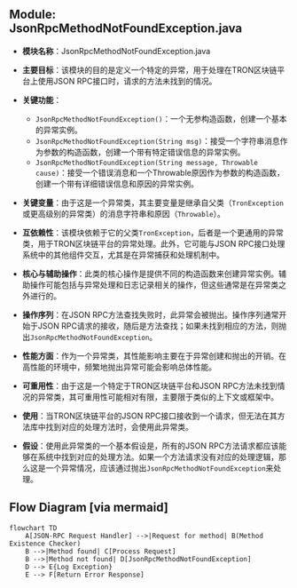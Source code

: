 ## Module: JsonRpcMethodNotFoundException.java
- **模块名称**：JsonRpcMethodNotFoundException.java

- **主要目标**：该模块的目的是定义一个特定的异常，用于处理在TRON区块链平台上使用JSON RPC接口时，请求的方法未找到的情况。

- **关键功能**：
  - `JsonRpcMethodNotFoundException()`：一个无参构造函数，创建一个基本的异常实例。
  - `JsonRpcMethodNotFoundException(String msg)`：接受一个字符串消息作为参数的构造函数，创建一个带有特定错误信息的异常实例。
  - `JsonRpcMethodNotFoundException(String message, Throwable cause)`：接受一个错误消息和一个Throwable原因作为参数的构造函数，创建一个带有详细错误信息和原因的异常实例。

- **关键变量**：由于这是一个异常类，其主要变量是继承自父类（`TronException`或更高级别的异常类）的消息字符串和原因（`Throwable`）。

- **互依赖性**：该模块依赖于它的父类`TronException`，后者是一个更通用的异常类，用于TRON区块链平台的异常处理。此外，它可能与JSON RPC接口处理系统中的其他组件交互，尤其是在异常捕获和处理机制中。

- **核心与辅助操作**：此类的核心操作是提供不同的构造函数来创建异常实例。辅助操作可能包括与异常处理和日志记录相关的操作，但这些通常是在异常类之外进行的。

- **操作序列**：在JSON RPC方法查找失败时，此异常会被抛出。操作序列通常开始于JSON RPC请求的接收，随后是方法查找；如果未找到相应的方法，则抛出`JsonRpcMethodNotFoundException`。

- **性能方面**：作为一个异常类，其性能影响主要在于异常创建和抛出的开销。在高性能的环境中，频繁地抛出异常可能会影响总体性能。

- **可重用性**：由于这是一个特定于TRON区块链平台和JSON RPC方法未找到情况的异常类，其可重用性可能相对有限，主要限于类似的上下文或框架中。

- **使用**：当TRON区块链平台的JSON RPC接口接收到一个请求，但无法在其方法库中找到对应的处理方法时，会使用此异常类。

- **假设**：使用此异常类的一个基本假设是，所有的JSON RPC方法请求都应该能够在系统中找到对应的处理方法。如果一个方法请求没有对应的处理逻辑，那么这是一个异常情况，应该通过抛出`JsonRpcMethodNotFoundException`来处理。
## Flow Diagram [via mermaid]
```mermaid
flowchart TD
    A[JSON-RPC Request Handler] -->|Request for method| B(Method Existence Checker)
    B -->|Method found| C[Process Request]
    B -->|Method not found| D[JsonRpcMethodNotFoundException]
    D --> E{Log Exception}
    E --> F[Return Error Response]
```
